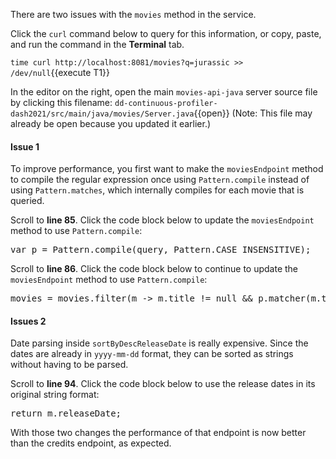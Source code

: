There are two issues with the `movies` method in the service.

Click the `curl` command below to query for this information, or copy, paste, and run the command in the **Terminal** tab. 

`time curl http://localhost:8081/movies?q=jurassic >> /dev/null`{{execute T1}}

In the editor on the right, open the main `movies-api-java` server source file by clicking this filename: `dd-continuous-profiler-dash2021/src/main/java/movies/Server.java`{{open}} (Note: This file may already be open because you updated it earlier.)

#### Issue 1

To improve performance, you first want to make the `moviesEndpoint` method to compile the regular expression once using `Pattern.compile` instead of using `Pattern.matches`, which internally compiles for each movie that is queried.

Scroll to **line 85**. Click the code block below to update the `moviesEndpoint` method to use `Pattern.compile`:

<pre class="file" data-filename="dd-continuous-profiler-dash2021/src/main/java/movies/Server.java" data-target="insert" data-marker="// Problem: We are not compiling the pattern and there's a more efficient way of ignoring cases.">var p = Pattern.compile(query, Pattern.CASE_INSENSITIVE);</pre>

Scroll to **line 86**. Click the code block below to continue to update the `moviesEndpoint` method to use `Pattern.compile`:

<pre class="file" data-filename="dd-continuous-profiler-dash2021/src/main/java/movies/Server.java" data-target="insert" data-marker="movies = movies.filter(m -> Pattern.matches(".*" + query.toUpperCase() + ".*", m.title.toUpperCase()));">movies = movies.filter(m -> m.title != null && p.matcher(m.title).find());</pre>

#### Issues 2

Date parsing inside `sortByDescReleaseDate` is really expensive. Since the dates are already in `yyyy-mm-dd` format, they can be sorted as strings without having to be parsed.

Scroll to **line 94**. Click the code block below to use the release dates in its original string format:

<pre class="file" data-filename="dd-continuous-profiler-dash2021/src/main/java/movies/Server.java" data-target="insert" data-marker="try {return LocalDate.parse(m.releaseDate);} catch (Exception e) {return LocalDate.MIN;}">return m.releaseDate;</pre>

With those two changes the performance of that endpoint is now better than the credits endpoint, as expected.